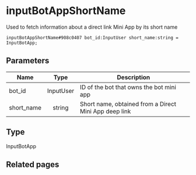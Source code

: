 # inputBotAppShortName
Used to fetch information about a direct link Mini App by its short name

```
inputBotAppShortName#908c0407 bot_id:InputUser short_name:string = InputBotApp;
```

## Parameters
| Name | Type | Description |
| ---- | :----: | ----------- |
| bot_id | InputUser | ID of the bot that owns the bot mini app |
| short_name | string | Short name, obtained from a Direct Mini App deep link |


## Type
InputBotApp

## Related pages
